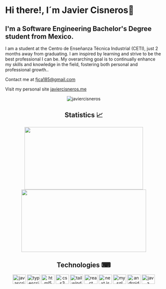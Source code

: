 <h1>Hi there!, I´m Javier Cisneros👋</h1>
<h2>I'm a Software Engineering Bachelor's Degree student from Mexico.</h2>
<p>I am a student at the Centro de Enseñanza Técnica Industrial (CETI), just 2 months away from graduating. I am inspired by learning and strive to be the best professional I can be. My overarching goal is to continually enhance my skills and knowledge in the field, fostering both personal and professional growth..</p>
<p>Contact me at <a href=mailto:“fjca185@gmail.com”>fjca185@gmail.com</a></p>
<p>Visit my personal site <a href="https://javiercisneros.me">javiercisneros.me</a></p>
<div align="center">
  <img align="center" src="https://github-readme-stats-delta-wheat.vercel.app/api/top-langs/?username=javiercisneros&layout=donut-vertical&theme=transparent" alt="javiercisneros" />
</div>
<h2 align="center">Statistics 📈 </h2>
<p align="center">
  <img height="200px" width="380px" src="https://github-readme-stats-delta-wheat.vercel.app/api?username=javiercisneros&show_icons=true&theme=transparent&rank_icon=github" /> 
<img height="200px" width="400px" src="https://github-readme-streak-stats.herokuapp.com/?user=javiercisneros&show_icons=true&theme=transparent" />
<p/>
<h2 align="center">Technologies ⌨ </h2>
<div align="center">
  <img src="https://cdn.jsdelivr.net/gh/devicons/devicon/icons/javascript/javascript-original.svg" height="30" width="42" alt="javascript logo"  />
  <img src="https://cdn.jsdelivr.net/gh/devicons/devicon/icons/typescript/typescript-original.svg" height="30" width="42" alt="typescript logo"  />
  <img src="https://cdn.jsdelivr.net/gh/devicons/devicon/icons/html5/html5-original.svg" height="30" width="42" alt="html5 logo"  />
  <img src="https://cdn.jsdelivr.net/gh/devicons/devicon/icons/css3/css3-original.svg" height="30" width="42" alt="css3 logo"  />
  <img src="https://cdn.jsdelivr.net/gh/devicons/devicon/icons/tailwindcss/tailwindcss-original.svg" height="30" width="42" alt="tailwind logo"  />
  <img src="https://cdn.jsdelivr.net/gh/devicons/devicon/icons/react/react-original.svg" height="30" width="42" alt="react logo"  />
  <img src="https://cdn.jsdelivr.net/gh/devicons/devicon/icons/nextjs/nextjs-original.svg" height="30" width="42" alt="next.js logo"  />
  <img src="https://cdn.jsdelivr.net/gh/devicons/devicon/icons/mysql/mysql-original-wordmark.svg" height="30" width="42" alt="mysql logo"  />
  <img src="https://cdn.jsdelivr.net/gh/devicons/devicon/icons/androidstudio/androidstudio-original.svg" height="30" width="42" alt="android studio logo"  />
  <img src="https://cdn.jsdelivr.net/gh/devicons/devicon/icons/java/java-original.svg" height="30" width="42" alt="java logo"  />
</div>
